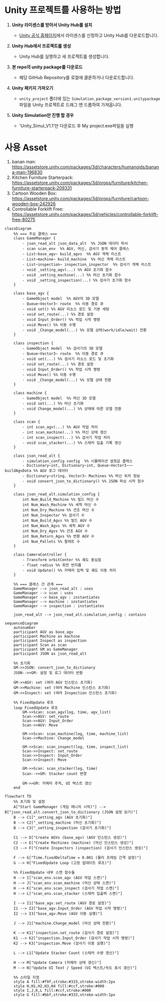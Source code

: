 # Unity 프로젝트를 사용하는 방법

1. **Unity 라이센스를 받아서 Unity Hub를 설치**  
   - [Unity 공식 홈페이지](https://unity.com/)에서 라이센스를 신청하고 Unity Hub를 다운로드합니다.  

2. **Unity Hub에서 프로젝트를 생성**  
   - Unity Hub를 실행하고 새 프로젝트를 생성합니다.  

3. **본 repo의 unity package를 다운로드**  
   - 해당 GitHub Repository를 로컬에 클론하거나 다운로드합니다.  

4. **Unity 패키지 가져오기**  
   - `unity_project` 폴더에 있는 `Simulation_package_version1.unitypackage` 파일을 Unity 프로젝트로 드래그 앤 드롭하여 가져옵니다.  
5. **Unity Simulation만 진행 할 경우**
   - 'Unity_Simul_V1.1'만 다운로드 후 My project.exe파일을 실행
# 사용 Asset
1. banan man: https://assetstore.unity.com/packages/3d/characters/humanoids/banana-man-196830
2. Kitchen Furniture Starterpack: https://assetstore.unity.com/packages/3d/props/furniture/kitchen-furniture-starterpack-209331
3. Cartoon Wooden Box: https://assetstore.unity.com/packages/3d/props/furniture/cartoon-wooden-box-242926
4. Controllable Forklift Free: https://assetstore.unity.com/packages/3d/vehicles/controllable-forklift-free-80275


```mermaid
classDiagram
    %% === 주요 클래스 ===
    class GameManager {
        - json_read_alt json_data_alt  %% JSON 데이터 파서
        - scan scan_env  %% AGV, 머신, 검사기 동작 제어 클래스
        - List~base_agv~ build_agvs  %% AGV 객체 리스트
        - List~machine~ build_machine  %% 머신 객체 리스트
        - List~inspection~ inspection_inspector  %% 검사기 객체 리스트
        - void _setting_agv(...) %% AGV 초기화 함수
        - void _setting_machine(...) %% 머신 초기화 함수
        - void _setting_inspection(...) %% 검사기 초기화 함수
    }

    class base_agv {
        - GameObject model  %% AGV의 3D 모델
        - Queue~Vector3~ route  %% 이동 경로 큐
        - void set() %% AGV 리소스 로드 및 기본 세팅
        - void set_route(...) %% 경로 설정
        - void Input_Order() %% 작업 시작 명령
        - void Move() %% 이동 수행
        - void _Change_model(...) %% 모델 상태(work/idle/wait) 전환
    }

    class inspection {
        - GameObject model  %% 검사기의 3D 모델
        - Queue~Vector3~ route  %% 이동 경로 큐
        - void set(...) %% 검사기 리소스 로드 및 초기화
        - void set_route(...) %% 경로 설정
        - void Input_Order() %% 작업 시작 명령
        - void Move() %% 이동 수행
        - void _Change_model(...) %% 모델 상태 전환
    }

    class machine {
        - GameObject model  %% 머신 3D 모델
        - void set(...) %% 머신 초기화
        - void Change_model(...) %% 상태에 따른 모델 전환
    }

    class scan {
        - int scan_agv(...) %% AGV 작업 처리
        - int scan_machine(...) %% 머신 상태 갱신
        - int scan_inspect(...) %% 검사기 작업 처리
        - void scan_stacker(...) %% 스태커 입출 기록 갱신
    }

    class json_read_alt {
        - simulation_config config  %% 시뮬레이션 설정값 클래스
        - Dictionary~int, Dictionary~int, Queue~Vector3~~~ buildAgvData %% AGV 로그 데이터
        - Dictionary~string, Vector3~ Machines %% 머신 위치 정보
        - void convert_json_to_dictionary() %% JSON 파싱 시작 함수
    }

    class json_read_alt.simulation_config {
        int Num_Build_Machine %% 빌드 머신 수
        int Num_Wash_Machine %% 세척 머신 수
        int Num_Dry_Machine %% 건조 머신 수
        int Num_Inspector %% 검사기 수
        int Num_Build_Agvs %% 빌드 AGV 수
        int Num_Wash_Agvs %% 세척 AGV 수
        int Num_Dry_Agvs %% 건조 AGV 수
        int Num_Return_Agvs %% 반환 AGV 수
        int Num_Pallets %% 팔레트 수
    }

    class CameraController {
        - Transform orbitCenter %% 궤도 중심점
        - float radius %% 회전 반지름
        - void Update() %% 카메라 입력 및 궤도 이동 처리
    }

    %% === 클래스 간 관계 ===
    GameManager --> json_read_alt : uses
    GameManager --> scan : uses
    GameManager --> base_agv : instantiates
    GameManager --> machine : instantiates
    GameManager --> inspection : instantiates

    json_read_alt --> json_read_alt.simulation_config : contains

```
```mermaid
sequenceDiagram
    autonumber
    participant AGV as base_agv
    participant Machine as machine
    participant Inspect as inspection
    participant Scan as scan
    participant GM as GameManager
    participant JSON as json_read_alt

    %% 초기화
    GM->>JSON: convert_json_to_dictionary
    JSON-->>GM: 설정 및 로그 데이터 반환

    GM->>AGV: set (여러 AGV 인스턴스 초기화)
    GM->>Machine: set (여러 Machine 인스턴스 초기화)
    GM->>Inspect: set (여러 Inspection 인스턴스 초기화)

    %% FixedUpdate 루프
    loop FixedUpdate 루프
        GM->>Scan: scan_agv(log, time, agv_list)
        Scan->>AGV: set_route
        Scan->>AGV: Input_Order
        Scan->>AGV: Move

        GM->>Scan: scan_machine(log, time, machine_list)
        Scan->>Machine: Change_model

        GM->>Scan: scan_inspect(log, time, inspect_list)
        Scan->>Inspect: set_route
        Scan->>Inspect: Input_Order
        Scan->>Inspect: Move

        GM->>Scan: scan_stacker(log, time)
        Scan-->>GM: Stacker count 변경

        GM->>GM: 카메라 추적, UI 텍스트 갱신
    end
```
```mermaid
flowchart TD
    %% 초기화 및 설정
    A["Start GameManager (게임 매니저 시작)"] --> B["json_read_alt.convert_json_to_dictionary (JSON 설정 읽기)"]
    B --> C1["_setting_agv (AGV 초기화)"]
    B --> C2["_setting_machine (머신 초기화)"]
    B --> C3["_setting_inspection (검사기 초기화)"]

    C1 --> D["Create AGVs (base_agv) (AGV 인스턴스 생성)"]
    C2 --> E["Create Machines (machine) (머신 인스턴스 생성)"]
    C3 --> F["Create Inspectors (inspection) (검사기 인스턴스 생성)"]

    F --> G["Time.fixedDeltaTime = 0.001 (물리 프레임 간격 설정)"]
    G --> H["FixedUpdate Loop (고정 업데이트 루프)"]

    %% FixedUpdate 내부 스캔 함수들
    H --> I["scan_env.scan_agv (AGV 작업 스캔)"]
    H --> J["scan_env.scan_machine (머신 상태 스캔)"]
    H --> K["scan_env.scan_inspect (검사기 작업 스캔)"]
    H --> L["scan_env.scan_stacker (스태커 입출력 스캔)"]

    I --> I1["base_agv.set_route (AGV 경로 설정)"]
    I1 --> I2["base_agv.Input_Order (AGV 작업 시작 명령)"]
    I2 --> I3["base_agv.Move (AGV 이동 실행)"]

    J --> J1["machine.Change_model (머신 상태 전환)"]

    K --> K1["inspection.set_route (검사기 경로 설정)"]
    K1 --> K2["inspection.Input_Order (검사기 작업 시작 명령)"]
    K2 --> K3["inspection.Move (검사기 이동 실행)"]

    L --> L1["Update Stacker Count (스태커 수량 갱신)"]

    H --> M["Update Camera (카메라 상태 갱신)"]
    M --> N["Update UI Text / Speed (UI 텍스트/속도 표시 갱신)"]

    %% 스타일 지정
    style A fill:#f9f,stroke:#333,stroke-width:2px
    style H,H1,H2,H3,H4 fill:#ccf,stroke:#000
    style I,J,K,L fill:#ccf,stroke:#000
    style G fill:#bbf,stroke:#333,stroke-width:1px

```


